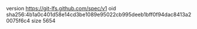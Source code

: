 version https://git-lfs.github.com/spec/v1
oid sha256:4b1a0c401d58e14cd3be1089e95022cb995deeb1bff0f94dac8413a20075f6c4
size 5654
